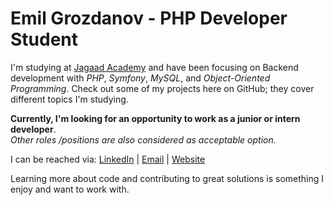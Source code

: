 # Emil Grozdanov - PHP Developer Student 

 I'm studying at [Jagaad Academy](https://academy.jagaad.com/) and have been focusing on Backend development with *PHP*, *Symfony*, *MySQL*, and *Object-Oriented Programming*. Check out some of my projects here on GitHub; they cover different topics I'm studying.

**Currently, I'm looking for an opportunity to work as a junior or intern developer**.  
*Other roles /positions are also considered as acceptable option.* 

I can be reached via: [LinkedIn](https://www.linkedin.com/in/емил-грозданов-p988740219/) |  [Email](e_grozdanov@abv.bg) | [Website](http://www.emilggrozdanov.online) 


Learning more about code and contributing to great solutions is something I enjoy and want to work with.
